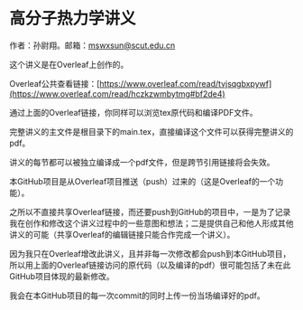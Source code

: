 # 高分子热力学讲义
作者：孙尉翔。邮箱：mswxsun@scut.edu.cn

这个讲义是在Overleaf上创作的。

Overleaf公共查看链接：[https://www.overleaf.com/read/tvjsqgbxpywf](https://www.overleaf.com/read/hczkzwmbytmg#bf2de4)

通过上面的Overleaf链接，你同样可以浏览tex原代码和编译PDF文件。

完整讲义的主文件是根目录下的main.tex，直接编译这个文件可以获得完整讲义的pdf。

讲义的每节都可以被独立编译成一个pdf文件，但是跨节引用链接将会失效。

本GitHub项目是从Overleaf项目推送（push）过来的（这是Overleaf的一个功能）。

之所以不直接共享Overleaf链接，而还要push到GitHub的项目中，一是为了记录我在创作和修改这个讲义过程中的一些意图和想法；二是提供自己和他人形成其他讲义的可能（共享Overleaf的编辑链接只能合作完成一个讲义）。

因为我只在Overleaf增改此讲义，且并非每一次修改都会push到本GitHub项目，所以用上面的Overleaf链接访问的原代码（以及编译的pdf）很可能包括了未在此GitHub项目体现的最新修改。

我会在本GitHub项目的每一次commit的同时上传一份当场编译好的pdf。
